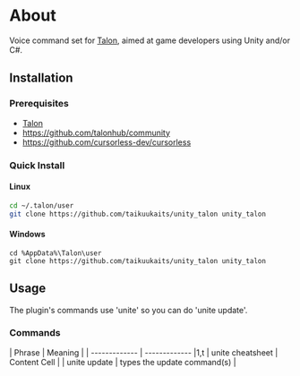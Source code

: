 # About

Voice command set for [Talon](https://talonvoice.com/), aimed at game developers using Unity and/or C#.

## Installation

### Prerequisites

- [Talon](https://talonvoice.com/)
- https://github.com/talonhub/community
- https://github.com/cursorless-dev/cursorless

### Quick Install

#### Linux
   ```bash
   cd ~/.talon/user
   git clone https://github.com/taikuukaits/unity_talon unity_talon
   ```
#### Windows
   ```
   cd %AppData%\Talon\user
   git clone https://github.com/taikuukaits/unity_talon unity_talon
   ```

## Usage
The plugin's commands use 'unite' so you can do 'unite update'. 

### Commands
| Phrase | Meaning |
| ------------- | ------------- |1,t
| unite cheatsheet | Content Cell  |
| unite update | types the update command(s) |
